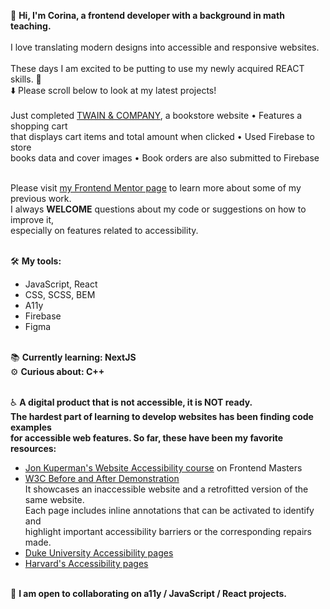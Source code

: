 👋 **Hi, I'm Corina, a frontend developer with a background in math teaching.**
<br>
<br>I love translating modern designs into accessible and responsive websites.
<br>
<br>These days I am excited to be putting to use my newly acquired REACT skills. 🎉 
<br>⬇️ Please scroll below to look at my latest projects!
<br>
<br>Just completed [TWAIN & COMPANY](https://twain-and-company.netlify.app/), a bookstore website  •  Features a shopping cart 
<br>that displays cart items and total amount when clicked • Used Firebase to store 
<br>books data and cover images  •  Book orders are also submitted to Firebase 
<br>

<br>Please visit [my Frontend Mentor page](https://www.frontendmentor.io/profile/Cor-Ina) to learn more about some of my previous work.
<br>I always **WELCOME** questions about my code or suggestions on how to improve it, <br>especially on features related to accessibility.


<br>🛠 **My tools:**
- JavaScript, React
- CSS, SCSS, BEM
- A11y
- Firebase
- Figma

<br>📚 **Currently learning: NextJS**
<br>⚙️ **Curious about: C++**


<br>♿️ **A digital product that is not accessible, it is NOT ready.
<br>The hardest part of learning to develop websites has been finding code examples
<br>for accessible web features. So far, these have been my favorite resources:**
  - [Jon Kuperman's Website Accessibility course](https://frontendmasters.com/courses/accessibility-v2/) on Frontend Masters
  - [W3C Before and After Demonstration](https://www.w3.org/WAI/demos/bad/)
  <br>It showcases an inaccessible website and a retrofitted version of the same website. 
  <br>Each page includes inline annotations that can be activated to identify and
  <br>highlight important accessibility barriers or the corresponding repairs made. 
  - [Duke University Accessibility pages](https://web.accessibility.duke.edu/how/web-development/)
  - [Harvard's Accessibility pages](https://accessibility.huit.harvard.edu/content-creators)

                         
<br>👷 **I am open to collaborating on a11y / JavaScript / React projects.**
